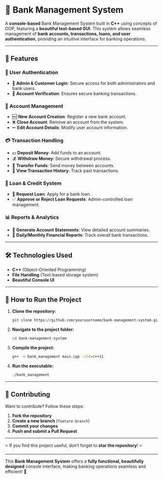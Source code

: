 # 🏦 Bank Management System  

A **console-based** Bank Management System built in **C++** using concepts of OOP, featuring a **beautiful text-based GUI**. This system allows seamless management of **bank accounts, transactions, loans, and user authentication**, providing an intuitive interface for banking operations.  

---

## 🚀 Features  

### 🔐 User Authentication  
- 👤 **Admin & Customer Login**: Secure access for both administrators and bank users.  
- 🔑 **Account Verification**: Ensures secure banking transactions.  

### 🏦 Account Management  
- 🆕 **New Account Creation**: Register a new bank account.  
- ❌ **Close Account**: Remove an account from the system.  
- ✏ **Edit Account Details**: Modify user account information.  

### 💳 Transaction Handling  
- 💵 **Deposit Money**: Add funds to an account.  
- 💰 **Withdraw Money**: Secure withdrawal process.  
- 🔄 **Transfer Funds**: Send money between accounts.  
- 📜 **View Transaction History**: Track past transactions.  

### 🏡 Loan & Credit System  
- 📝 **Request Loan**: Apply for a bank loan.  
- ✅ **Approve or Reject Loan Requests**: Admin-controlled loan management.  

### 📊 Reports & Analytics  
- 📑 **Generate Account Statements**: View detailed account summaries.  
- 📆 **Daily/Monthly Financial Reports**: Track overall bank transactions.  

---

## 🛠 Technologies Used  
- **C++** (Object-Oriented Programming)  
- **File Handling** (Text-based storage system)  
- **Beautiful Console UI**  

---

## 🎯 How to Run the Project  

1. **Clone the repository:**  
   ```sh
   git clone https://github.com/yourusername/bank-management-system.git
   ```  
2. **Navigate to the project folder:**  
   ```sh
   cd bank-management-system  
   ```  
3. **Compile the project:**  
   ```sh
   g++ -o bank_management main.cpp -std=c++11  
   ```  
4. **Run the executable:**  
   ```sh
   ./bank_management  
   ```  

---

## 🤝 Contributing  
Want to contribute? Follow these steps:  
1. **Fork the repository**  
2. **Create a new branch** (`feature-branch`)  
3. **Commit your changes**  
4. **Push and submit a Pull Request**  

---

⭐ If you find this project useful, don’t forget to **star the repository**! ⭐  

---

This **Bank Management System** offers a **fully functional, beautifully designed** console interface, making banking operations seamless and efficient! 🚀
